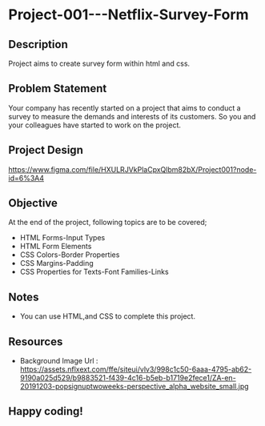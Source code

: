 # Project-001---Netflix-Survey-Form
## Description
Project aims to create survey form within html and css.
## Problem Statement
Your company has recently started on a project that aims to conduct a survey to measure the
demands and interests of its customers. So you and your colleagues have started to work on the
project.
## Project Design
https://www.figma.com/file/HXULRJVkPlaCpxQlbm82bX/Project001?node-id=6%3A4
## Objective
At the end of the project, following topics are to be covered;
+ HTML Forms-Input Types
+ HTML Form Elements
+ CSS Colors-Border Properties
+ CSS Margins-Padding
+ CSS Properties for Texts-Font Families-Links
## Notes
+ You can use HTML,and CSS to complete this project.
## Resources
+ Background Image Url : 
https://assets.nflxext.com/ffe/siteui/vlv3/998c1c50-6aaa-4795-ab62-9190a025d529/b9883521-f439-4c16-b5eb-b1719e2fece1/ZA-en-20191203-popsignuptwoweeks-perspective_alpha_website_small.jpg
## Happy coding!

